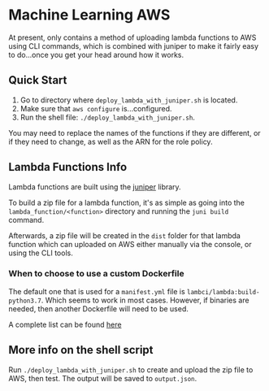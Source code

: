 # Machine Learning AWS

At present, only contains a method of uploading lambda functions to AWS using
CLI commands, which is combined with juniper to make it fairly easy to do...once you
get your head around how it works.

## Quick Start

1) Go to directory where `deploy_lambda_with_juniper.sh` is located.
2) Make sure that `aws configure` is...configured.
3) Run the shell file: `./deploy_lambda_with_juniper.sh`.

You may need to replace the names of the functions if they are different,
or if they need to change, as well as the ARN for the role policy.

## Lambda Functions Info

Lambda functions are built using the [juniper](https://github.com/eabglobal/juniper) library.

To build a zip file for a lambda function, it's as simple as going into the
`lambda_function/<function>` directory and running the `juni build` command.

Afterwards, a zip file will be created in the `dist` folder for that lambda function
which can uploaded on AWS either manually via the console, or using the CLI tools.

### When to choose to use a custom Dockerfile

The default one that is used for a `manifest.yml` file is `lambci/lambda:build-python3.7`. Which
seems to work in most cases. However, if binaries are needed, then another Dockerfile will need
to be used.

A complete list can be found [here](https://github.com/lambci/docker-lambda)

## More info on the shell script

Run `./deploy_lambda_with_juniper.sh` to create and upload the zip file to AWS, then test.
The output will be saved to `output.json`.

